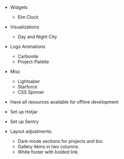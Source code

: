 - Widgets
  - Elm Clock

- Visualizations
  - Day and Night City

- Logo Animations
  - Carbonite
  - Project-Palette

- Misc
  - Lightsaber
  - Starforce
  - CSS Spinner

- Have all resources available for offline development

- Set up Hotjar

- Set up Sentry

- Layout adjustments:
  - Dark-mode sections for projects and bio.
  - Gallery items in two columns.
  - White footer with bolded link.
